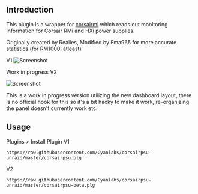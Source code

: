 ## Introduction
This plugin is a wrapper for [corsairmi](https://github.com/notaz/corsairmi) which reads out monitoring information for Corsair RMi and HXi power supplies.

Originally created by Realies, Modified by Fma965 for more accurate statistics (for RM1000i atleast)

V1
![Screenshot](https://i.imgur.com/HVfenmb.png)

Work in progress V2

![Screenshot](https://i.imgur.com/C3ZIdIV.png)

This is a work in progress version utilizing the new dashboard layout, there is no official hook for this so it's a bit hacky to make it work, re-organizing the panel doesn't currently work etc.

## Usage
Plugins > Install Plugin
V1
```
https://raw.githubusercontent.com/Cyanlabs/corsairpsu-unraid/master/corsairpsu.plg
```

V2
```
https://raw.githubusercontent.com/Cyanlabs/corsairpsu-unraid/master/corsairpsu-beta.plg
```
